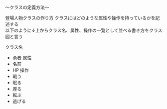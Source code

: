 〜クラスの定義方法〜

登場人物クラスの作り方
クラスにはどのような属性や操作を持っているかを記述する<br>
以下のように↓上からクラス名、属性、操作の一覧として並べる書き方をクラス図と言う<br>

クラス名
- 勇者
属性
- 名前
- HP
操作
- 戦う
- 眠る
- 座る
- 転ぶ
- 逃げる